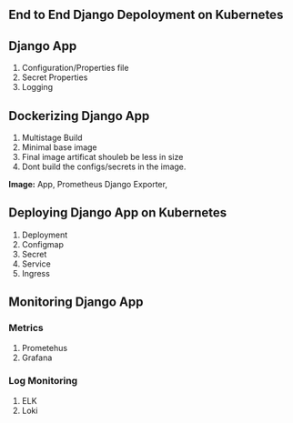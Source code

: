 ## End to End Django Depoloyment on Kubernetes

## Django App

1. Configuration/Properties file
2. Secret Properties
3. Logging

## Dockerizing Django App

1. Multistage Build
2. Minimal base image
3. Final image artificat shouleb be less in size
4. Dont build the configs/secrets in the image.

**Image:** App, Prometheus Django Exporter, 

## Deploying Django App on Kubernetes

1. Deployment
2. Configmap
3. Secret
4. Service
5. Ingress 

## Monitoring Django App

### Metrics

1. Prometehus
2. Grafana

### Log Monitoring

1. ELK
2. Loki
